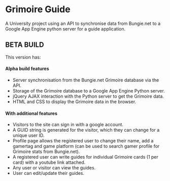 # Grimoire Guide
A University project using an API to synchronise data from Bungie.net to a Google App Engine python server for a guide application.

## BETA BUILD
This version has:
#### Alpha build features
- Server synchronisation from the Bungie.net Grimoire database via the API.
- Storage of the Grimoire database to a Google App Engine Python server.
- jQuery AJAX interaction with the Python server to get the Grimoire data.
- HTML and CSS to display the Grimoire data in the browser.

#### With additional features
- Visitors to the site can sign in with a google account.
- A GUID string is generated for the visitor, which they can change for a unique user ID.
- Profile page allows the registered user to change their name, add a gamertag and game platform (can be used to search gamer profile for Grimoire stats from Bungie.net).
- A registered user can write guides for individual Grimoire cards (1 per card) with a youtube link attached. 
- Any user or visitor can view the guides.
- User can edit/update their guides.